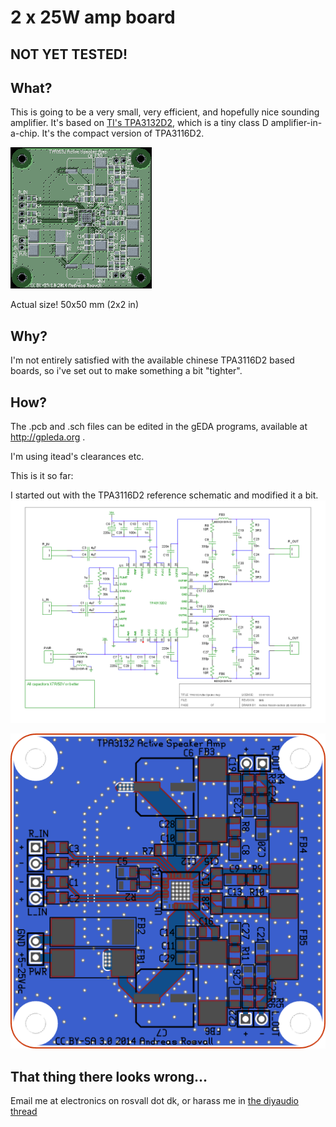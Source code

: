 2 x 25W amp board
=================

NOT YET TESTED!
---------------

What?
-----
This is going to be a very small, very efficient, and hopefully nice sounding amplifier. It's based on [TI's TPA3132D2](http://www.ti.com/product/tpa3132d2), which is a tiny class D amplifier-in-a-chip. It's the compact version of TPA3116D2.

![board render](https://github.com/rosvall/tpa3132-amp/blob/filterless/tpa3132-amp.pcb.photomode.png?raw=true)

Actual size!
50x50 mm (2x2 in)

Why?
----
I'm not entirely satisfied with the available chinese TPA3116D2 based boards, so i've set out to make something a bit "tighter".

How?
----
The .pcb and .sch files can be edited in the gEDA programs, available at http://gpleda.org .

I'm using itead's clearances etc.

This is it so far:

I started out with the TPA3116D2 reference schematic and modified it a bit.
![schematic](https://github.com/rosvall/tpa3132-amp/blob/filterless/tpa3132-amp.sch.png?raw=true)

![composite](https://github.com/rosvall/tpa3132-amp/blob/filterless/tpa3132-amp.pcb.composite.png?raw=true)

That thing there looks wrong...
-------------------------------
Email me at electronics on rosvall dot dk, or harass me in [the diyaudio thread](http://www.diyaudio.com/forums/class-d/251859-building-tpa3132-amp-board.html)
